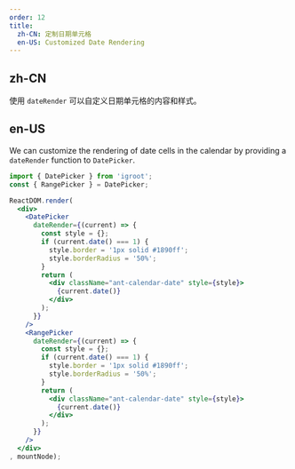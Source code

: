 ```yaml
---
order: 12
title:
  zh-CN: 定制日期单元格
  en-US: Customized Date Rendering
---
```


## zh-CN

使用 `dateRender` 可以自定义日期单元格的内容和样式。

## en-US

We can customize the rendering of date cells in the calendar by providing a `dateRender` function to `DatePicker`.

````jsx
import { DatePicker } from 'igroot';
const { RangePicker } = DatePicker;

ReactDOM.render(
  <div>
    <DatePicker
      dateRender={(current) => {
        const style = {};
        if (current.date() === 1) {
          style.border = '1px solid #1890ff';
          style.borderRadius = '50%';
        }
        return (
          <div className="ant-calendar-date" style={style}>
            {current.date()}
          </div>
        );
      }}
    />
    <RangePicker
      dateRender={(current) => {
        const style = {};
        if (current.date() === 1) {
          style.border = '1px solid #1890ff';
          style.borderRadius = '50%';
        }
        return (
          <div className="ant-calendar-date" style={style}>
            {current.date()}
          </div>
        );
      }}
    />
  </div>
, mountNode);
````
